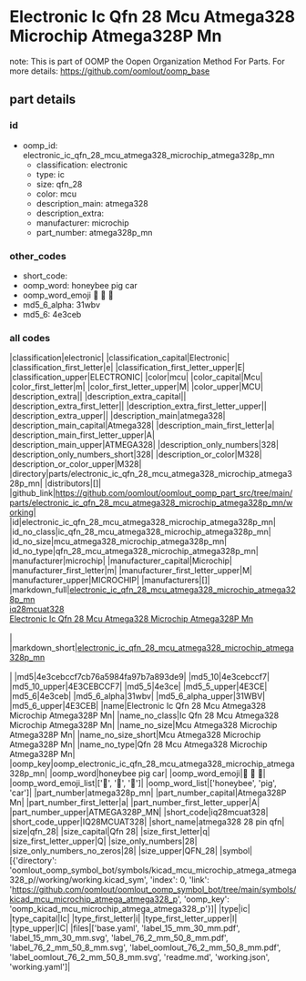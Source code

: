 # Electronic Ic Qfn 28 Mcu Atmega328 Microchip Atmega328P Mn  

note: This is part of OOMP the Oopen Organization Method For Parts. For more details: https://github.com/oomlout/oomp_base

##  part details





### id
* oomp_id: electronic_ic_qfn_28_mcu_atmega328_microchip_atmega328p_mn
  * classification: electronic
  * type: ic
  * size: qfn_28
  * color: mcu
  * description_main: atmega328
  * description_extra: 
  * manufacturer: microchip
  * part_number: atmega328p_mn

### other_codes
* short_code: 
* oomp_word: honeybee pig car
* oomp_word_emoji :honeybee: :pig: :car:
* md5_6_alpha: 31wbv
* md5_6: 4e3ceb

### all codes 
|classification|electronic|
|classification_capital|Electronic|
|classification_first_letter|e|
|classification_first_letter_upper|E|
|classification_upper|ELECTRONIC|
|color|mcu|
|color_capital|Mcu|
|color_first_letter|m|
|color_first_letter_upper|M|
|color_upper|MCU|
|description_extra||
|description_extra_capital||
|description_extra_first_letter||
|description_extra_first_letter_upper||
|description_extra_upper||
|description_main|atmega328|
|description_main_capital|Atmega328|
|description_main_first_letter|a|
|description_main_first_letter_upper|A|
|description_main_upper|ATMEGA328|
|description_only_numbers|328|
|description_only_numbers_short|328|
|description_or_color|M328|
|description_or_color_upper|M328|
|directory|parts/electronic_ic_qfn_28_mcu_atmega328_microchip_atmega328p_mn|
|distributors|[]|
|github_link|https://github.com/oomlout/oomlout_oomp_part_src/tree/main/parts/electronic_ic_qfn_28_mcu_atmega328_microchip_atmega328p_mn/working|
|id|electronic_ic_qfn_28_mcu_atmega328_microchip_atmega328p_mn|
|id_no_class|ic_qfn_28_mcu_atmega328_microchip_atmega328p_mn|
|id_no_size|mcu_atmega328_microchip_atmega328p_mn|
|id_no_type|qfn_28_mcu_atmega328_microchip_atmega328p_mn|
|manufacturer|microchip|
|manufacturer_capital|Microchip|
|manufacturer_first_letter|m|
|manufacturer_first_letter_upper|M|
|manufacturer_upper|MICROCHIP|
|manufacturers|[]|
|markdown_full|[electronic_ic_qfn_28_mcu_atmega328_microchip_atmega328p_mn](https://github.com/oomlout/oomlout_oomp_part_src/tree/main/parts/electronic_ic_qfn_28_mcu_atmega328_microchip_atmega328p_mn/working)<br>[iq28mcuat328](https://github.com/oomlout/oomlout_oomp_part_src/tree/main/parts/electronic_ic_qfn_28_mcu_atmega328_microchip_atmega328p_mn/working)<br>[Electronic Ic Qfn 28 Mcu Atmega328 Microchip Atmega328P Mn](https://github.com/oomlout/oomlout_oomp_part_src/tree/main/parts/electronic_ic_qfn_28_mcu_atmega328_microchip_atmega328p_mn/working)<br><br>|
|markdown_short|[electronic_ic_qfn_28_mcu_atmega328_microchip_atmega328p_mn](https://github.com/oomlout/oomlout_oomp_part_src/tree/main/parts/electronic_ic_qfn_28_mcu_atmega328_microchip_atmega328p_mn/working)<br><br>|
|md5|4e3cebccf7cb76a5984fa97b7a893de9|
|md5_10|4e3cebccf7|
|md5_10_upper|4E3CEBCCF7|
|md5_5|4e3ce|
|md5_5_upper|4E3CE|
|md5_6|4e3ceb|
|md5_6_alpha|31wbv|
|md5_6_alpha_upper|31WBV|
|md5_6_upper|4E3CEB|
|name|Electronic Ic Qfn 28 Mcu Atmega328 Microchip Atmega328P Mn|
|name_no_class|Ic Qfn 28 Mcu Atmega328 Microchip Atmega328P Mn|
|name_no_size|Mcu Atmega328 Microchip Atmega328P Mn|
|name_no_size_short|Mcu Atmega328 Microchip Atmega328P Mn|
|name_no_type|Qfn 28 Mcu Atmega328 Microchip Atmega328P Mn|
|oomp_key|oomp_electronic_ic_qfn_28_mcu_atmega328_microchip_atmega328p_mn|
|oomp_word|honeybee pig car|
|oomp_word_emoji|:honeybee: :pig: :car:|
|oomp_word_emoji_list|[':honeybee:', ':pig:', ':car:']|
|oomp_word_list|['honeybee', 'pig', 'car']|
|part_number|atmega328p_mn|
|part_number_capital|Atmega328P Mn|
|part_number_first_letter|a|
|part_number_first_letter_upper|A|
|part_number_upper|ATMEGA328P_MN|
|short_code|iq28mcuat328|
|short_code_upper|IQ28MCUAT328|
|short_name|atmega328 28 pin qfn|
|size|qfn_28|
|size_capital|Qfn 28|
|size_first_letter|q|
|size_first_letter_upper|Q|
|size_only_numbers|28|
|size_only_numbers_no_zeros|28|
|size_upper|QFN_28|
|symbol|[{'directory': 'oomlout_oomp_symbol_bot/symbols/kicad_mcu_microchip_atmega_atmega328_p//working/working.kicad_sym', 'index': 0, 'link': 'https://github.com/oomlout/oomlout_oomp_symbol_bot/tree/main/symbols/kicad_mcu_microchip_atmega_atmega328_p', 'oomp_key': 'oomp_kicad_mcu_microchip_atmega_atmega328_p'}]|
|type|ic|
|type_capital|Ic|
|type_first_letter|i|
|type_first_letter_upper|I|
|type_upper|IC|
|files|['base.yaml', 'label_15_mm_30_mm.pdf', 'label_15_mm_30_mm.svg', 'label_76_2_mm_50_8_mm.pdf', 'label_76_2_mm_50_8_mm.svg', 'label_oomlout_76_2_mm_50_8_mm.pdf', 'label_oomlout_76_2_mm_50_8_mm.svg', 'readme.md', 'working.json', 'working.yaml']|
